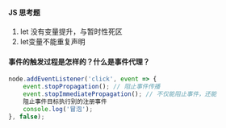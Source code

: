 #### JS 思考题
1. let 没有变量提升，与暂时性死区
2. let变量不能重复声明
#### 事件的触发过程是怎样的？什么是事件代理？
```javascript
node.addEventListener('click', event => {
    event.stopPropagation(); // 阻止事件传播
    event.stopImmediatePropagation(); // 不仅能阻止事件，还能
    阻止事件目标执行别的注册事件
    console.log('冒泡');
}, false);
```





